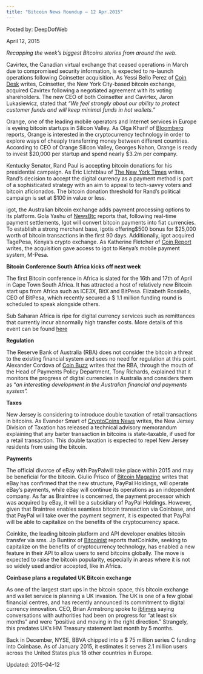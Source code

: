 ```yaml
---
title: "Bitcoin News Roundup – 12 Apr.2015"
---
```


Posted by: DeepDotWeb 

<span>April 12, 2015</span>



<p><em>Recapping the week&#8217;s biggest Bitcoins stories from around the web. </em></p>
<p>Cavirtex, the Canadian virtual exchange that ceased operations in March due to compromised security information, is expected to re-launch operations following Coinsetter acquisition. As Yessi Bello Perez of <a href="http://www.coindesk.com/canadian-bitcoin-exchange-cavirtex-reopens-following-coinsetter-acquisition/">Coin Desk</a> writes, Coinsetter, the New York City-based bitcoin exchange, acquired Cavirtex following a negotiated agreement with its voting shareholders. The new CEO of both Coinsetter and Cavirtex, Jaron Lukasiewicz, stated that <em>“We feel strongly about our ability to protect customer funds and will keep minimal funds in hot wallets.”</em></p>
<p>Orange, one of the leading mobile operators and Internet services in Europe is eyeing bitcoin startups in Silicon Valley. As Olga Kharif of <a href="http://www.bloomberg.com/news/articles/2015-04-09/orange-seeks-to-invest-in-bitcoin-startups-in-silicon-valley">Bloomberg</a> reports, Orange is interested in the cryptocurrency technology in order to explore ways of cheaply transferring money between different countries. According to CEO of Orange Silicon Valley, Georges Nahon, Orange is ready to invest $20,000 per startup and spend nearly $3.2m per company.</p>
<p>Kentucky Senator, Rand Paul is accepting bitcoin donations for his presidential campaign. As Eric Lichtblau of <a href="http://www.nytimes.com/2015/04/10/us/politics/in-accepting-bitcoin-rand-paul-raises-money-and-questions.html">The New York Times</a> writes, Rand’s decision to accept the digital currency as a payment method is part of a sophisticated strategy with an aim to appeal to tech-savvy voters and bitcoin aficionados. The bitcoin donation threshold for Rand’s political campaign is set at $100 in value or less.</p>
<p>igot, the Australian bitcoin exchange adds payment processing options to its platform. Gola Yashu of <a href="http://www.newsbtc.com/2015/04/08/igot-enters-bitcoin-payment-processing-space/">NewsBtc</a> reports that, following real-time payment settlements, Igot will convert bitcoin payments into fiat currencies. To establish a strong merchant base, igotis offering$500 bonus for $25,000 worth of bitcoin transactions in the first 90 days. Additionally, igot acquired TagePesa, Kenya’s crypto exchange. As Katherine Fletcher of <a href="https://coinreport.net/australian-bitcoin-exchange-igot-acquires-kenyas-tagpesa/">Coin Report</a> writes, the acquisition gave access to igot to Kenya’s mobile payment system, M-Pesa.</p>
<p><strong>Bitcoin Conference South Africa kicks off next week</strong></p>
<p>The first Bitcoin conference in Africa is slated for the 16th and 17th of April in Cape Town South Africa. It has attracted a host of relatively new Bitcoin start ups from Africa such as ICE3X, BitX and BitPesa. Elizabeth Rossiello, CEO of BitPesa, which recently secured a $ 1.1 million funding round is scheduled to speak alongside others.</p>
<p>Sub Saharan Africa is ripe for digital currency services such as remittances that currently incur abnormally high transfer costs. More details of this event can be found <a href="http://bitcoinconference.co.za/">here</a></p>
<p><strong>Regulation</strong></p>
<p>The Reserve Bank of Australia (RBA) does not consider the bitcoin a threat to the existing financial system and sees no need for regulation at this point. Alexander Cordova of <a href="http://www.coinbuzz.com/2015/04/08/reserve-bank-of-australia-says-no-to-bitcoin-regulation/">Coin Buzz</a> writes that the RBA, through the mouth of the Head of Payments Policy Department, Tony Richards, explained that it monitors the progress of digital currencies in Australia and considers them as “<em>an interesting development in the Australian financial and payments system</em><em>”.</em></p>
<p><strong>Taxes</strong></p>
<p>New Jersey is considering to introduce double taxation of retail transactions in bitcoins. As Evander Smart of <a href="https://www.cryptocoinsnews.com/new-jersey-begin-double-taxation-bitcoin/">CryptoCoins News</a> writes, the New Jersey Division of Taxation has released a technical advisory memorandum explaining that any barter transaction in bitcoins is state-taxable, if used for a retail transaction. This double taxation is expected to repel New Jersey residents from using the bitcoin.</p>
<p><strong>Payments</strong></p>
<p>The official divorce of eBay with PayPalwill take place within 2015 and may be beneficial for the bitcoin. Giulio Prisco of <a href="https://bitcoinmagazine.com/19966/ebay-paypal-confirm-upcoming-separation-support-bitcoin-payments/">Bitcoin Magazine</a> writes that eBay has confirmed that the new structure, PayPal Holdings, will operate eBay’s payments, while eBay will continue its operations as an independent company. As far as Braintree is concerned, the payment processor which was acquired by eBay, it will be a subsidiary of PayPal Holdings. However, given that Braintree enables seamless bitcoin transaction via Coinbase, and that PayPal will take over the payment segment, it is expected that PayPal will be able to capitalize on the benefits of the cryptocurrency space.</p>
<p>Coinkite, the leading bitcoin platform and API developer enables bitcoin transfer via sms. Jp Buntinx of <a href="http://bitcoinist.net/coinkite-now-enables-send-bitcoin-via-sms-worldwide/">Bitcoinist</a> reports thatCoinkite, seeking to capitalize on the benefits of cryptocurrency technology, has enabled a new feature in their API to allow users to send bitcoins globally. The move is expected to raise the bitcoin popularity, especially in areas where it is not so widely used and/or accepted, like in Africa.</p>
<p><strong>Coinbase plans a regulated UK Bitcoin exchange</strong></p>
<p>As one of the largest start ups in the bitcoin space, this bitcoin exchange and wallet service is planning a UK invasion. The UK is one of a few global financial centres, and has recently announced its commitment to digital currency innovation. CEO, Brian Armstrong spoke to <a href="http://cointelegraph.uk/news/113928/coinbase-set-to-be-the-first-uk-regulated-exchange">ibtimes</a> saying conversations with authorities had been on progress for “at least six months” and were “positive and moving in the right direction.” Strangely, this predates UK’s HM Treasury statement last month by 5 months.</p>
<p>Back in December, NYSE, BBVA chipped into a $ 75 million series C funding into Coinbase. As of January 2015, it estimates it serves 2.1 million users across the United States plus 18 other countries in Europe.</p>

Updated: 2015-04-12

    
